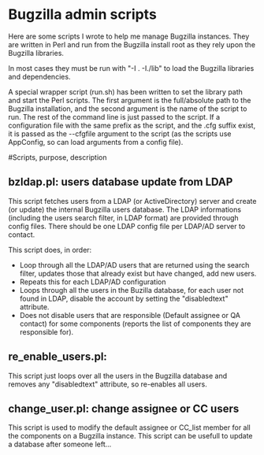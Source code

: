 
# Bugzilla admin scripts

Here are some scripts I wrote to help me manage Bugzilla instances.
They are written in Perl and run from the Bugzilla install root as they
rely upon the Bugzilla libraries.

In most cases they must be run with "-I . -I./lib" to load the Bugzilla libraries
and dependencies.

A special wrapper script (run.sh) has been written to set the library path and
start the Perl scripts. The first argument is the full/absolute path to the
Bugzilla installation, and the second argument is the name of the script to run.
The rest of the command line is just passed to the script. If a configuration
file with the same prefix as the script, and the .cfg suffix exist, it is passed
as the --cfgfile argument to the script (as the scripts use AppConfig, so can
load arguments from a config file).

#Scripts, purpose, description

## bzldap.pl: users database update from LDAP

This script fetches users from a LDAP (or ActiveDirectory) server
and create (or update) the internal Bugzilla users database. The LDAP informations
(including the users search filter, in LDAP format) are provided through config
files. There should be one LDAP config file per LDAP/AD server to contact.

This script does, in order:
- Loop through all the LDAP/AD users that are returned using the search filter,
updates those that already exist but have changed, add new users.
- Repeats this for each LDAP/AD configuration
- Loops through all the users in the Buzilla database, for each user not found
in LDAP, disable the account by setting the "disabledtext" attribute.
- Does not disable users that are responsible (Default assignee or QA contact)
for some components (reports the list of components they are responsible for).

## re_enable_users.pl: 

This script just loops over all the users in the Bugzilla database and removes
any "disabledtext" attribute, so re-enables all users.

## change_user.pl: change assignee or CC users

This script is used to modify the default assignee or CC_list
member for all the components on a Bugzilla instance. This script can be usefull
to update a database after someone left...
